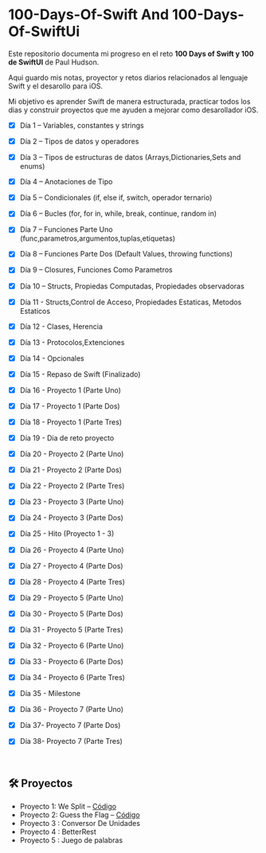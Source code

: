 # 100-Days-Of-Swift And 100-Days-Of-SwiftUi
Este repositorio documenta mi progreso en el reto **100 Days of Swift y 100 de SwiftUI** de Paul Hudson.

Aqui guardo mis notas, proyector y retos diarios relacionados al lenguaje Swift y el desarollo para iOS.

Mi objetivo es aprender Swift de manera estructurada, practicar todos los dias y construir proyectos que me
ayuden a mejorar como desarollador iOS.

- [x] Día 1 – Variables, constantes y strings
- [x] Día 2 – Tipos de datos y operadores 
- [x] Día 3 – Tipos de estructuras de datos (Arrays,Dictionaries,Sets and enums)
- [x] Día 4 – Anotaciones de Tipo
- [x] Día 5 – Condicionales (if, else if, switch, operador ternario)
- [x] Día 6 – Bucles (for, for in, while, break, continue, random in)
- [x] Día 7 – Funciones Parte Uno (func,parametros,argumentos,tuplas,etiquetas)
- [x] Día 8 – Funciones Parte Dos (Default Values, throwing functions)
- [x] Día 9 – Closures, Funciones Como Parametros
- [x] Día 10 – Structs, Propiedas Computadas, Propiedades observadoras
- [x] Día 11 - Structs,Control de Acceso, Propiedades Estaticas, Metodos Estaticos
- [x] Día 12 - Clases, Herencia
- [x] Día 13 - Protocolos,Extenciones
- [x] Día 14 - Opcionales
- [x] Día 15 - Repaso de Swift (Finalizado)
- [x] Día 16 - Proyecto 1 (Parte Uno)
- [x] Día 17 - Proyecto 1 (Parte Dos)
- [x] Día 18 - Proyecto 1 (Parte Tres)
- [x] Día 19 - Dia de reto proyecto
- [x] Día 20 - Proyecto 2 (Parte Uno)
- [x] Día 21 - Proyecto 2 (Parte Dos)
- [x] Día 22 - Proyecto 2 (Parte Tres)
- [x] Día 23 - Proyecto 3 (Parte Uno)
- [x] Día 24 - Proyecto 3 (Parte Dos)
- [x] Día 25 - Hito (Proyecto 1 - 3)
- [x] Día 26 - Proyecto 4 (Parte Uno)
- [x] Día 27 - Proyecto 4 (Parte Dos)
- [x] Día 28 - Proyecto 4 (Parte Tres)
- [x] Día 29 - Proyecto 5 (Parte Uno)
- [x] Día 30 - Proyecto 5 (Parte Dos)
- [x] Día 31 - Proyecto 5 (Parte Tres)
- [x] Día 32 - Proyecto 6 (Parte Uno)
- [x] Día 33 - Proyecto 6 (Parte Dos)
- [x] Día 34 - Proyecto 6 (Parte Tres)
- [x] Día 35 - Milestone
- [x] Día 36 - Proyecto 7 (Parte Uno)
- [x] Día 37- Proyecto 7 (Parte Dos)
- [x] Día 38- Proyecto 7 (Parte Tres)






 

 




## 🛠️ Proyectos

- Proyecto 1: We Split – [Código](./Project1-WeSplit)  
- Proyecto 2: Guess the Flag – [Código](./Project2-GuessTheFlag)  
- Proyecto 3 : Conversor De Unidades
- Proyecto 4 : BetterRest
- Proyecto 5 : Juego de palabras


